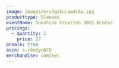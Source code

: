 ```yaml
---
image: images/ers7gzkucaadi6y.jpg
producttype: Sleeves
eventName: Sunshine Creation 2021 Winter
pricings:
  - quantity: 1
    price: 27
onsale: true
asin: s-r8mdyc67D
merchandise: comiket
---
```

